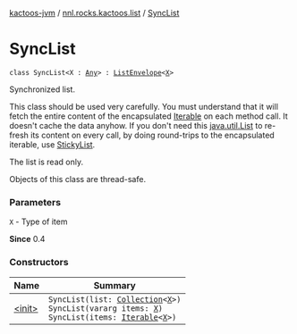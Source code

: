 [kactoos-jvm](../../index.md) / [nnl.rocks.kactoos.list](../index.md) / [SyncList](./index.md)

# SyncList

`class SyncList<X : `[`Any`](https://kotlinlang.org/api/latest/jvm/stdlib/kotlin/-any/index.html)`> : `[`ListEnvelope`](../-list-envelope/index.md)`<`[`X`](index.md#X)`>`

Synchronized list.

This class should be used very carefully. You must understand that
it will fetch the entire content of the encapsulated [Iterable](https://kotlinlang.org/api/latest/jvm/stdlib/kotlin.collections/-iterable/index.html) on each
method call. It doesn't cache the data anyhow. If you don't
need this [java.util.List](http://docs.oracle.com/javase/8/docs/api/java/util/List.html) to re-fresh
its content on every call, by doing round-trips to
the encapsulated iterable, use [StickyList](../-sticky-list/index.md).

The list is read only.

Objects of this class are thread-safe.

### Parameters

`X` - Type of item

**Since**
0.4

### Constructors

| Name | Summary |
|---|---|
| [&lt;init&gt;](-init-.md) | `SyncList(list: `[`Collection`](https://kotlinlang.org/api/latest/jvm/stdlib/kotlin.collections/-collection/index.html)`<`[`X`](index.md#X)`>)`<br>`SyncList(vararg items: `[`X`](index.md#X)`)`<br>`SyncList(items: `[`Iterable`](https://kotlinlang.org/api/latest/jvm/stdlib/kotlin.collections/-iterable/index.html)`<`[`X`](index.md#X)`>)` |

